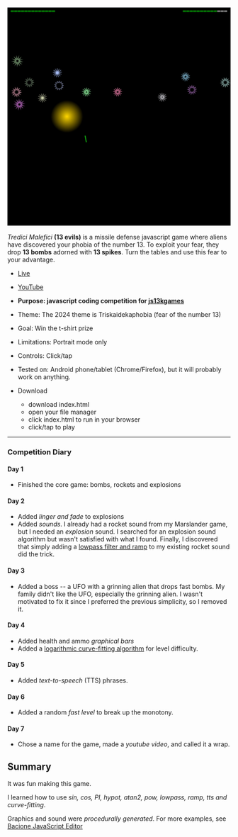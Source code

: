 [![Play](README.JPG)](https://bacionejs.github.io/tredicimalefici)

*Tredici Malefici* **(13 evils)** is a missile defense javascript game where aliens have discovered your phobia of the number 13. To exploit your fear, they drop **13 bombs** adorned with **13 spikes**. Turn the tables and use this fear to your advantage.

- [Live](https://bacionejs.github.io/tredicimalefici)
- [YouTube](http://www.youtube.com/@bacionejs)

- **Purpose: javascript coding competition for [js13kgames](https://js13kgames.com)**
- Theme: The 2024 theme is Triskaidekaphobia (fear of the number 13)
- Goal: Win the t-shirt prize
- Limitations: Portrait mode only
- Controls: Click/tap
- Tested on: Android phone/tablet (Chrome/Firefox), but it will probably work on anything.

- Download  
  - download index.html
  - open your file manager
  - click index.html to run in your browser
  - click/tap to play

---

### Competition Diary

#### Day 1
- Finished the core game: bombs, rockets and explosions

#### Day 2
- Added *linger and fade* to explosions
- Added *sounds*. I already had a rocket sound from my Marslander game, but I needed an *explosion* sound. I searched for an explosion sound algorithm but wasn't satisfied with what I found. Finally, I discovered that simply adding a [lowpass filter and ramp](https://bacionejs.github.io/explosion) to my existing rocket sound did the trick.

#### Day 3
- Added a boss -- a UFO with a grinning alien that drops fast bombs. My family didn't like the UFO, especially the grinning alien. I wasn't motivated to fix it since I preferred the previous simplicity, so I removed it.

#### Day 4
- Added health and ammo *graphical bars*
- Added a [logarithmic curve-fitting algorithm](https://bacionejs.github.io/difficultyalgorithm)
for level difficulty.

#### Day 5
- Added *text-to-speech* (TTS) phrases.

#### Day 6
- Added a random *fast level* to break up the monotony.

#### Day 7
- Chose a name for the game, made a *youtube video*, and called it a wrap.

## Summary
It was fun making this game.

I learned how to use *sin, cos, PI, hypot, atan2, pow, lowpass, ramp, tts and curve-fitting*.

Graphics and sound were *procedurally generated*. For more examples, see [Bacione JavaScript Editor](https://github.com/bacionejs/editor)

